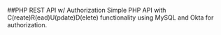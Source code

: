 ##PHP REST API w/ Authorization
Simple PHP API with C(reate)R(ead)U(pdate)D(elete) functionality using MySQL and Okta for authorization.